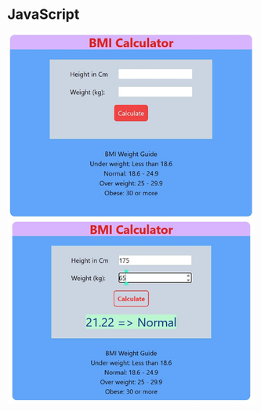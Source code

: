 # JavaScript

![calc_img](./screenshots/bmi_calc_image.jpg)
![calc_img](./screenshots/bmi_calc_2.jpg)